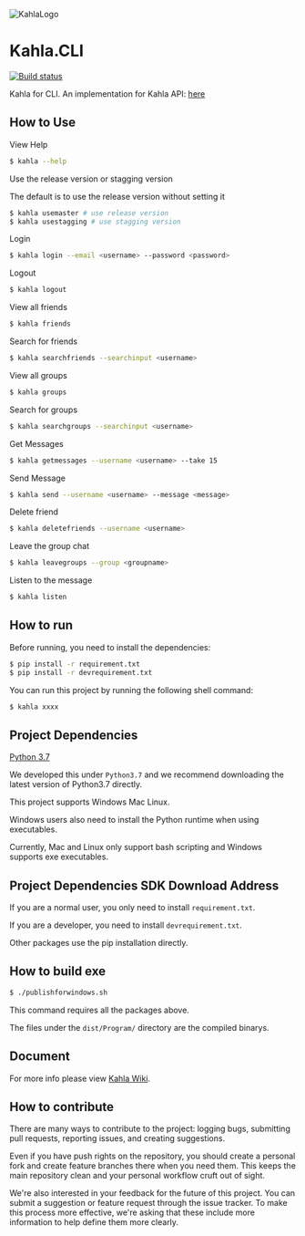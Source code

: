![KahlaLogo](https://raw.githubusercontent.com/AiursoftWeb/Kahla.App/dev/src/assets/144x144.png)

# Kahla.CLI

[![Build status](https://aiursoft.visualstudio.com/Star/_apis/build/status/Kahla%20CLI%20CI)](https://aiursoft.visualstudio.com/Star/_build/latest?definitionId=9)

Kahla for CLI. An implementation for Kahla API: [here](https://wiki.aiursoft.com/ReadDoc/Kahla/What%20is%20Kahla.md)

## How to Use

View Help

```bash
$ kahla --help
```

Use the release version or stagging version

The default is to use the release version without setting it

```bash
$ kahla usemaster # use release version
$ kahla usestagging # use stagging version
```

Login

```bash
$ kahla login --email <username> --password <password>
```

Logout

```bash
$ kahla logout
```

View all friends

```bash
$ kahla friends
```

Search for friends

```bash
$ kahla searchfriends --searchinput <username>
```

View all groups

```bash
$ kahla groups
```

Search for groups

```bash
$ kahla searchgroups --searchinput <username>
```

Get Messages

```bash
$ kahla getmessages --username <username> --take 15
```

Send Message

```bash
$ kahla send --username <username> --message <message>
```

Delete friend

```bash
$ kahla deletefriends --username <username>
```

Leave the group chat

```bash
$ kahla leavegroups --group <groupname>
```

Listen to the message

```bash
$ kahla listen
```

## How to run

Before running, you need to install the dependencies:

```bash
$ pip install -r requirement.txt
$ pip install -r devrequirement.txt
```

You can run this project by running the following shell command:

```bash
$ kahla xxxx
```

## Project Dependencies

[Python 3.7](https://www.python.org/downloads/release/python-373/)

We developed this under `Python3.7` and we recommend downloading the latest version of Python3.7 directly.

This project supports Windows Mac Linux.

Windows users also need to install the Python runtime when using executables.

Currently, Mac and Linux only support bash scripting and Windows supports exe executables.

## Project Dependencies SDK Download Address

If you are a normal user, you only need to install `requirement.txt`.

If you are a developer, you need to install `devrequirement.txt`.

Other packages use the pip installation directly.

## How to build exe

```bash
$ ./publishforwindows.sh
```

This command requires all the packages above.

The files under the `dist/Program/` directory are the compiled binarys.

## Document

For more info please view [Kahla Wiki](https://wiki.aiursoft.com/ReadDoc/Kahla/What%20is%20Kahla.md).

## How to contribute

There are many ways to contribute to the project: logging bugs, submitting pull requests, reporting issues, and creating suggestions.

Even if you have push rights on the repository, you should create a personal fork and create feature branches there when you need them. This keeps the main repository clean and your personal workflow cruft out of sight.

We're also interested in your feedback for the future of this project. You can submit a suggestion or feature request through the issue tracker. To make this process more effective, we're asking that these include more information to help define them more clearly.
